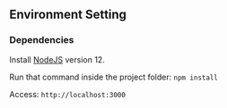 ## Environment Setting

### Dependencies
<div>
	<p>Install <a href="https://nodejs.org/en/download/">NodeJS</a> version 12.</p>
	<p>Run that command inside the project folder: <code>npm install</code></p>
	<p>Access: <code>http://localhost:3000</code></p>	
</div>
